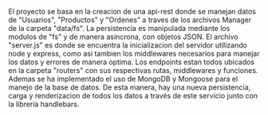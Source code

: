 El proyecto se basa en la creacion de una api-rest donde se manejan datos de "Usuarios", "Productos" y "Ordenes" a traves de los archivos Manager de la carpeta "data/fs". La persistencia es manipulada mediante los modulos de "fs" y de manera asincrona, con objetos JSON. El archivo "server.js" es donde se encuentra la inicializacion del servidor utilizando node y express, como asi tambien los middlewares necesarios para manejar los datos y errores de manera optima.
Los endpoints estan todos ubicados en la carpeta "routers" con sus respectivas rutas, middlewares y funciones.
Ademas se ha implementado el uso de MongoDB y Mongoose para el manejo de la base de datos. De esta manera, hay una nueva persistencia, carga y renderizacion de todos los datos a través de este servicio junto con la librería handlebars.
